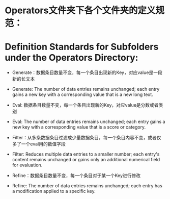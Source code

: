 # Operators文件夹下各个文件夹的定义规范：
# Definition Standards for Subfolders under the Operators Directory:

- Generate：数据条目数量不变，每一个条目出现新的Key，对应value是一段新的长文本
- Generate: The number of data entries remains unchanged; each entry gains a new key with a corresponding value that is a new long text.

- Eval: 数据条目数量不变，每一个条目出现新的Key，对应value是分数或者类别
- Eval: The number of data entries remains unchanged; each entry gains a new key with a corresponding value that is a score or category.

- Filter：从多条数据条目过滤成少量数据条目，每一个条目内容不变，或者仅多了一个eval用的数值字段
- Filter: Reduces multiple data entries to a smaller number; each entry's content remains unchanged or gains only an additional numerical field for evaluation.

- Refine：数据条目数量不变，每一个条目对于某一个Key进行修改
- Refine: The number of data entries remains unchanged; each entry has a modification applied to a specific key.